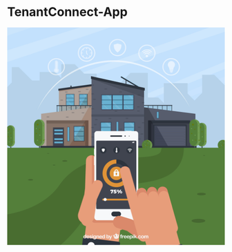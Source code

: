 # TenantConnect-App
![ issa tenants Connect app](https://github.com/gitaujustus/TenantConnect-App/blob/main/frontend/assests/back.jpg)

